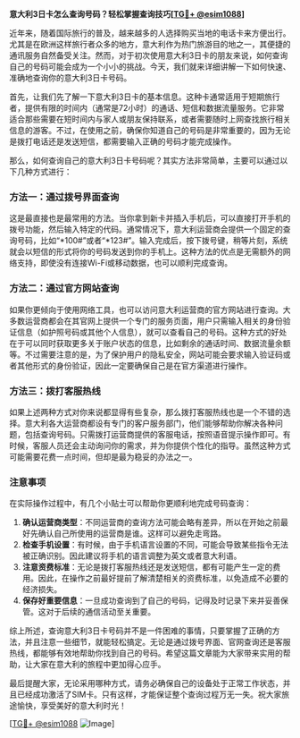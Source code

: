 **意大利3日卡怎么查询号码？轻松掌握查询技巧[[TG💪+ @esim1088](https://t.me/s/esim1088)]**

近年来，随着国际旅行的普及，越来越多的人选择购买当地的电话卡来方便出行。尤其是在欧洲这样旅行者众多的地方，意大利作为热门旅游目的地之一，其便捷的通讯服务自然备受关注。然而，对于初次使用意大利3日卡的朋友来说，如何查询自己的号码可能会成为一个小小的挑战。今天，我们就来详细讲解一下如何快速、准确地查询你的意大利3日卡号码。

首先，让我们先了解一下意大利3日卡的基本信息。这种卡通常适用于短期旅行者，提供有限的时间内（通常是72小时）的通话、短信和数据流量服务。它非常适合那些需要在短时间内与家人或朋友保持联系，或者需要随时上网查找旅行相关信息的游客。不过，在使用之前，确保你知道自己的号码是非常重要的，因为无论是拨打电话还是发送短信，都需要输入正确的号码才能完成操作。

那么，如何查询自己的意大利3日卡号码呢？其实方法非常简单，主要可以通过以下几种方式进行：

### 方法一：通过拨号界面查询

这是最直接也是最常用的方法。当你拿到新卡并插入手机后，可以直接打开手机的拨号功能，然后输入特定的代码。通常情况下，意大利运营商会提供一个固定的查询号码，比如“*100#”或者“*123#”。输入完成后，按下拨号键，稍等片刻，系统就会以短信的形式将你的号码发送到你的手机上。这种方法的优点是无需额外的网络支持，即使没有连接Wi-Fi或移动数据，也可以顺利完成查询。

### 方法二：通过官方网站查询

如果你更倾向于使用网络工具，也可以访问意大利运营商的官方网站进行查询。大多数运营商都会在其官网上提供一个专门的服务页面，用户只需输入相关的身份验证信息（如护照号码或其他个人信息），就可以查看自己的号码。这种方式的好处在于可以同时获取更多关于账户状态的信息，比如剩余的通话时间、数据流量余额等。不过需要注意的是，为了保护用户的隐私安全，网站可能会要求输入验证码或者其他形式的身份验证，因此一定要确保自己是在官方渠道进行操作。

### 方法三：拨打客服热线

如果上述两种方式对你来说都显得有些复杂，那么拨打客服热线也是一个不错的选择。意大利各大运营商都设有专门的客户服务部门，他们能够帮助你解决各种问题，包括查询号码。只需拨打运营商提供的客服电话，按照语音提示操作即可。有时候，客服人员还会主动询问你的需求，并为你提供个性化的指导。虽然这种方式可能需要花费一点时间，但却是最为稳妥的办法之一。

### 注意事项

在实际操作过程中，有几个小贴士可以帮助你更顺利地完成号码查询：

1. **确认运营商类型**：不同运营商的查询方法可能会略有差异，所以在开始之前最好先确认自己所使用的运营商是谁。这样可以避免走弯路。
2. **检查手机设置**：有时候，由于手机语言设置的不同，可能会导致某些指令无法被正确识别。因此建议将手机的语言调整为英文或者意大利语。
3. **注意资费标准**：无论是拨打客服热线还是发送短信，都有可能产生一定的费用。因此，在操作之前最好提前了解清楚相关的资费标准，以免造成不必要的经济损失。
4. **保存好重要信息**：一旦成功查询到了自己的号码，记得及时记录下来并妥善保管。这对于后续的通信活动至关重要。

综上所述，查询意大利3日卡号码并不是一件困难的事情，只要掌握了正确的方法，并且注意一些细节，就能轻松搞定。无论是通过拨号界面、官网查询还是客服热线，都能够有效地帮助你找到自己的号码。希望这篇文章能为大家带来实用的帮助，让大家在意大利的旅程中更加得心应手。

最后提醒大家，无论采用哪种方式，请务必确保自己的设备处于正常工作状态，并且已经成功激活了SIM卡。只有这样，才能保证整个查询过程万无一失。祝大家旅途愉快，享受美好的意大利时光！

[[TG💪+ @esim1088](https://t.me/s/esim1088) ![Image](https://i.postimg.cc/4NQfJmqS/Snipaste-2025-05-13-00-14-12.png)]